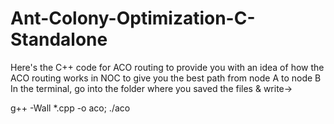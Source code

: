 # Ant-Colony-Optimization-C-Standalone
Here's the C++ code for ACO routing to provide you with an idea of how the ACO routing works in NOC to give you the best path from node A to node B
In the terminal, go into the folder where you saved the files & write->

g++ -Wall *.cpp -o aco; ./aco
